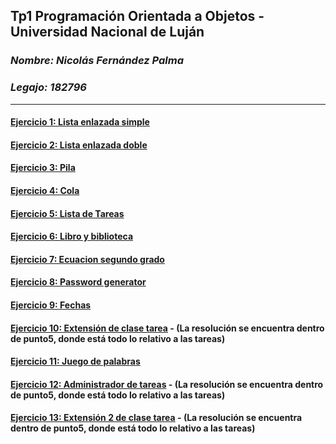 ## Tp1 Programación Orientada a Objetos - Universidad Nacional de Luján

### ***Nombre: Nicolás Fernández Palma***
### ***Legajo: 182796***

---

#### [Ejercicio 1: Lista enlazada simple](https://github.com/nicofpalma/Tp1-POO/tree/main/Tp1/src/ar/edu/unlu/poo/punto1)

#### [Ejercicio 2: Lista enlazada doble](https://github.com/nicofpalma/Tp1-POO/tree/main/Tp1/src/ar/edu/unlu/poo/punto2)

#### [Ejercicio 3: Pila](https://github.com/nicofpalma/Tp1-POO/tree/main/Tp1/src/ar/edu/unlu/poo/punto3)

#### [Ejercicio 4: Cola](https://github.com/nicofpalma/Tp1-POO/tree/main/Tp1/src/ar/edu/unlu/poo/punto4)

#### [Ejercicio 5: Lista de Tareas](https://github.com/nicofpalma/Tp1-POO/tree/main/Tp1/src/ar/edu/unlu/poo/punto5)


#### [Ejercicio 6: Libro y biblioteca](https://github.com/nicofpalma/Tp1-POO/tree/main/Tp1/src/ar/edu/unlu/poo/punto6)

#### [Ejercicio 7: Ecuacion segundo grado](https://github.com/nicofpalma/Tp1-POO/tree/main/Tp1/src/ar/edu/unlu/poo/punto7)

#### [Ejercicio 8: Password generator](https://github.com/nicofpalma/Tp1-POO/tree/main/Tp1/src/ar/edu/unlu/poo/punto8)

#### [Ejercicio 9: Fechas](https://github.com/nicofpalma/Tp1-POO/tree/main/Tp1/src/ar/edu/unlu/poo/punto9)

#### [Ejercicio 10: Extensión de clase tarea](https://github.com/nicofpalma/Tp1-POO/tree/main/Tp1/src/ar/edu/unlu/poo/punto5) - (La resolución se encuentra dentro de punto5, donde está todo lo relativo a las tareas)

#### [Ejercicio 11: Juego de palabras](https://github.com/nicofpalma/Tp1-POO/tree/main/Tp1/src/ar/edu/unlu/poo/punto11)

#### [Ejercicio 12: Administrador de tareas](https://github.com/nicofpalma/Tp1-POO/tree/main/Tp1/src/ar/edu/unlu/poo/punto5) - (La resolución se encuentra dentro de punto5, donde está todo lo relativo a las tareas)

#### [Ejercicio 13: Extensión 2 de clase tarea](https://github.com/nicofpalma/Tp1-POO/tree/main/Tp1/src/ar/edu/unlu/poo/punto5) - (La resolución se encuentra dentro de punto5, donde está todo lo relativo a las tareas)
